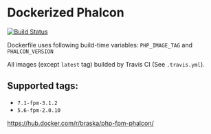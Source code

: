 Dockerized Phalcon
==================

[![Build Status](https://travis-ci.org/braska/docker-php-fpm-phalcon.svg?branch=master)](https://travis-ci.org/braska/docker-php-fpm-phalcon)

Dockerfile uses following build-time variables: `PHP_IMAGE_TAG` and `PHALCON_VERSION`

All images (except `latest` tag) builded by Travis CI (See `.travis.yml`).

## Supported tags:

* `7.1-fpm-3.1.2`
* `5.6-fpm-2.0.10`

https://hub.docker.com/r/braska/php-fpm-phalcon/
